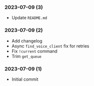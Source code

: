 ### 2023-07-09 (3)
- Update `README.md`

### 2023-07-09 (2)
- Add changelog
- Async `find_voice_client` fix for retries
- Fix `!current` command
- Trim `get_queue`

### 2023-07-09 (1)
- Initial commit
